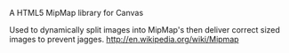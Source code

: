 A HTML5 MipMap library for Canvas

Used to dynamically split images into MipMap's then deliver correct sized images to prevent jagges. 
http://en.wikipedia.org/wiki/Mipmap
